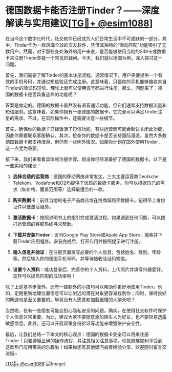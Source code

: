 # 德国数据卡能否注册Tinder？——深度解读与实用建议[[TG💪+ @esim1088](https://t.me/s/esim1088)]

在当今这个数字化时代，社交软件已经成为人们日常生活中不可或缺的一部分。其中，Tinder作为一款风靡全球的交友软件，凭借其独特的“滑动匹配”功能吸引了无数用户。然而，对于那些身处海外的用户来说，是否能够使用当地的SIM卡或数据卡来注册Tinder却是一个常见的疑问。今天，我们就以德国为例，深入探讨这一问题。

首先，我们需要了解Tinder的基本注册流程。通常情况下，用户需要提供一个有效的手机号码，并通过短信验证完成注册。这意味着，只要你的手机能够接收来自Tinder的验证码短信，理论上就可以使用该号码进行注册。那么，问题来了：德国的数据卡是否具备这样的功能呢？

答案是肯定的。德国的数据卡虽然没有语音通话功能，但它们通常支持数据流量和短信服务。这意味着，如果你拥有一张德国的数据卡，它完全可以满足Tinder注册的需求。不过，在实际操作中，还需要注意一些细节。

首先，确保你的数据卡已经激活了短信功能。有些运营商可能会默认关闭此功能，因此你需要联系客服确认。其次，检查你的数据卡是否支持国际漫游。虽然大多数德国数据卡都支持漫游，但仍有一些例外情况。如果你计划在国外使用Tinder，这一点尤为重要。

接下来，我们来看看具体的注册步骤。假设你已经准备好了德国的数据卡，以下是一些实用的建议：

1. **选择合适的运营商**：德国的移动网络非常发达，三大主要运营商Deutsche Telekom、Vodafone和O2均提供了优质的数据卡服务。你可以根据自己的需求（如价格、覆盖范围等）选择最适合的一款。

2. **购买数据卡**：前往当地的电子产品商店或在线商城购买数据卡。记得带上身份证件以便激活服务。

3. **激活数据卡**：按照说明书上的指引完成激活过程。如果遇到任何问题，可以拨打运营商的客服热线寻求帮助。

4. **下载并安装Tinder**：访问Google Play Store或Apple App Store，搜索并下载Tinder应用程序。安装完成后，打开应用并按照提示进行注册。

5. **输入信息并验证**：在注册页面填写必要的个人信息，包括姓名、性别、年龄等。然后输入你的德国手机号码，并等待接收验证码短信。

6. **设置个人资料**：成功登录后，完善你的个人资料，上传照片并填写兴趣爱好。这样可以提高匹配的成功率哦！

除了上述基本步骤外，还有一些额外的小技巧可以帮助你更好地使用Tinder。例如，定期更新地理位置信息可以让附近的潜在对象更容易找到你；同时，保持良好的网速也是至关重要的，毕竟没有人愿意和加载缓慢的人聊天吧？

当然啦，也有一些朋友可能会担心隐私安全的问题。确实，在使用社交软件时保护个人信息非常重要。为此，建议大家不要随意添加陌生人为好友，也不要轻易透露敏感信息。此外，还可以开启双重身份验证等功能来增强账户安全性。

最后，让我们总结一下本文的核心观点：德国的数据卡完全可以用来注册Tinder！只要遵循正确的操作流程，并注意相关注意事项，你就能够顺利享受到这款热门应用带来的乐趣啦！如果你还有其他疑问或者经验分享，欢迎随时留言交流哦~

[[TG💪+ @esim1088](https://t.me/s/esim1088) ![Image](https://i.postimg.cc/4NQfJmqS/Snipaste-2025-05-13-00-14-12.png)]